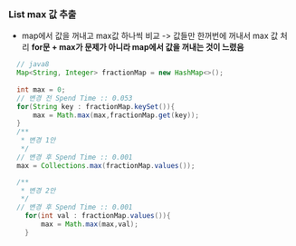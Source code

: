 ### List max 값 추출
- map에서 값을 꺼내고 max값 하나씩 비교 -> 값들만 한꺼번에 꺼내서 max 값 처리
**for문 + max가 문제가 아니라 map에서 값을 꺼내는 것이 느렸음**
```java
  // java8 
  Map<String, Integer> fractionMap = new HashMap<>();
  
  int max = 0;
  // 변경 전 Spend Time :: 0.053
  for(String key : fractionMap.keySet()){
      max = Math.max(max,fractionMap.get(key));
  }
  /**
   * 변경 1안
   */
  // 변경 후 Spend Time :: 0.001
  max = Collections.max(fractionMap.values()); 

  /**
   * 변경 2안
   */
  // 변경 후 Spend Time :: 0.001
    for(int val : fractionMap.values()){
        max = Math.max(max,val);
    }
```